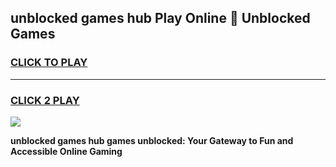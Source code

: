 
## unblocked games hub Play Online 👋 Unblocked Games
<h3>
<a href="https://premium.freeplayer.one?title=unblocked_games_hub&ref=19F">CLICK TO PLAY</a></h3>
<hr>

<h3>
<a href="https://premium.freeplayer.one?title=unblocked_games_hub&ref=19F">CLICK 2 PLAY</a>
  
</h3>

<a href="https://premium.freeplayer.one?title=unblocked_games_hub&ref=19F"><img src="https://clearcache.store/games.png"></a>


**unblocked games hub games unblocked: Your Gateway to Fun and Accessible Online Gaming**
